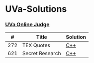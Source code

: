 UVa-Solutions
========

### [UVa Online Judge](https://uva.onlinejudge.org/)


| # | Title | Solution |
|---| ----- | -------- |
|272|TEX Quotes| [C++](./272_TEX_Quotes/main.cpp)|
|621|Secret Research| [C++](./UVa%20621%20-%20Secret%20Research/src/Secret%20Research.cpp)|
